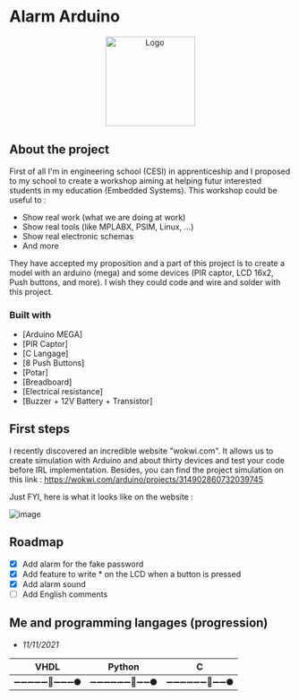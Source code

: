 # Alarm Arduino

<!-- PROJECT LOGO -->
<div align="center">
  <a href="https://github.com/Altarax/Alarm_arduino">
    <img src="https://user-images.githubusercontent.com/46035021/141173582-9912054c-fa62-45d8-a8dd-a964239d683d.png" alt="Logo" width="160" height="160">
  </a>
</div>

## About the project

First of all I'm in engineering school (CESI) in apprenticeship and I proposed to my school to create a workshop aiming at helping
futur interested students in my education (Embedded Systems). This workshop could be useful to :
* Show real work (what we are doing at work)
* Show real tools (like MPLABX, PSIM, Linux, ...)
* Show real electronic schemas
* And more

They have accepted my proposition and a part of this project is to create a model with an
arduino (mega) and some devices (PIR captor, LCD 16x2, Push buttons, and more).
I wish they could code and wire and solder with this project.

### Built with 
* [Arduino MEGA]
* [PIR Captor]
* [C Langage]
* [8 Push Buttons]
* [Potar]
* [Breadboard]
* [Electrical resistance]
* [Buzzer + 12V Battery + Transistor]

## First steps

I recently discovered an incredible website "wokwi.com".
It allows us to create simulation with Arduino and about thirty devices and test your code before IRL implementation.
Besides, you can find the project simulation on this link : https://wokwi.com/arduino/projects/314902860732039745

Just FYI, here is what it looks like on the website : 

![image](https://user-images.githubusercontent.com/46035021/141208680-d70c8117-567c-4aa9-a977-7772e0ec7633.png)

## Roadmap

- [x] Add alarm for the fake password
- [x] Add feature to write * on the LCD when a button is pressed
- [x] Add alarm sound
- [ ] Add English comments 

## Me and programming langages (progression)
- *11/11/2021* 

| VHDL                        | Python                      | C                           |
|-----------------------------|-----------------------------|-----------------------------|
|  ➖➖➖➖➖🚀➖➖➖🌑  |  ➖➖➖➖➖➖🚀➖➖🌑  |  ➖➖➖➖➖➖🚀➖➖🌑  |
